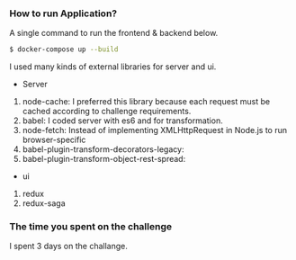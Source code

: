 ### How to run Application? ###

A single command to run the frontend & backend below.

```sh
$ docker-compose up --build
```
I used many kinds of external libraries for server and ui.

* Server
1. node-cache: I preferred this library because each request must be cached according to challenge requirements.
2. babel: I coded server with es6 and for transformation.
3. node-fetch: Instead of implementing XMLHttpRequest in Node.js to run browser-specific
4. babel-plugin-transform-decorators-legacy: 
5. babel-plugin-transform-object-rest-spread: 

* ui
1. redux
2. redux-saga

### The time you spent on the challenge ###
I spent 3 days on the challange.
